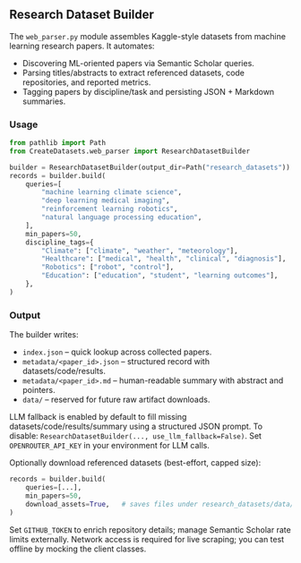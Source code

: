 ## Research Dataset Builder

The `web_parser.py` module assembles Kaggle-style datasets from machine learning research papers. It automates:
- Discovering ML-oriented papers via Semantic Scholar queries.
- Parsing titles/abstracts to extract referenced datasets, code repositories, and reported metrics.
- Tagging papers by discipline/task and persisting JSON + Markdown summaries.

### Usage

```python
from pathlib import Path
from CreateDatasets.web_parser import ResearchDatasetBuilder

builder = ResearchDatasetBuilder(output_dir=Path("research_datasets"))
records = builder.build(
    queries=[
        "machine learning climate science",
        "deep learning medical imaging",
        "reinforcement learning robotics",
        "natural language processing education",
    ],
    min_papers=50,
    discipline_tags={
        "Climate": ["climate", "weather", "meteorology"],
        "Healthcare": ["medical", "health", "clinical", "diagnosis"],
        "Robotics": ["robot", "control"],
        "Education": ["education", "student", "learning outcomes"],
    },
)
```

### Output

The builder writes:
- `index.json` – quick lookup across collected papers.
- `metadata/<paper_id>.json` – structured record with datasets/code/results.
- `metadata/<paper_id>.md` – human-readable summary with abstract and pointers.
- `data/` – reserved for future raw artifact downloads.

LLM fallback is enabled by default to fill missing datasets/code/results/summary using a structured JSON prompt. To disable: `ResearchDatasetBuilder(..., use_llm_fallback=False)`. Set `OPENROUTER_API_KEY` in your environment for LLM calls.

Optionally download referenced datasets (best-effort, capped size):

```python
records = builder.build(
    queries=[...],
    min_papers=50,
    download_assets=True,   # saves files under research_datasets/data/<paper_slug>/
)
```

Set `GITHUB_TOKEN` to enrich repository details; manage Semantic Scholar rate limits externally. Network access is required for live scraping; you can test offline by mocking the client classes.
